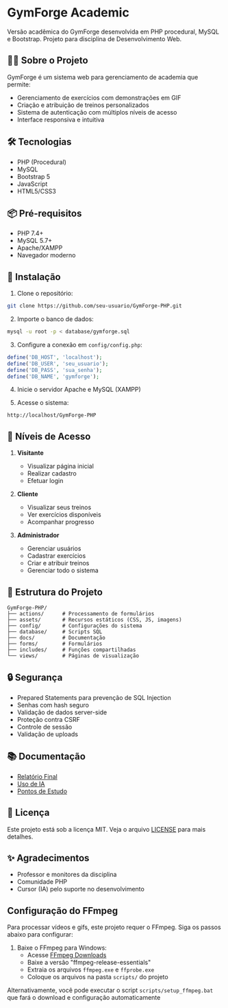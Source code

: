 # GymForge Academic

Versão acadêmica do GymForge desenvolvida em PHP procedural, MySQL e Bootstrap. Projeto para disciplina de Desenvolvimento Web.

## 🏋️‍♂️ Sobre o Projeto

GymForge é um sistema web para gerenciamento de academia que permite:
- Gerenciamento de exercícios com demonstrações em GIF
- Criação e atribuição de treinos personalizados
- Sistema de autenticação com múltiplos níveis de acesso
- Interface responsiva e intuitiva

## 🛠️ Tecnologias

- PHP (Procedural)
- MySQL
- Bootstrap 5
- JavaScript
- HTML5/CSS3

## 📦 Pré-requisitos

- PHP 7.4+
- MySQL 5.7+
- Apache/XAMPP
- Navegador moderno

## 🚀 Instalação

1. Clone o repositório:
```bash
git clone https://github.com/seu-usuario/GymForge-PHP.git
```

2. Importe o banco de dados:
```bash
mysql -u root -p < database/gymforge.sql
```

3. Configure a conexão em `config/config.php`:
```php
define('DB_HOST', 'localhost');
define('DB_USER', 'seu_usuario');
define('DB_PASS', 'sua_senha');
define('DB_NAME', 'gymforge');
```

4. Inicie o servidor Apache e MySQL (XAMPP)

5. Acesse o sistema:
```
http://localhost/GymForge-PHP
```

## 👥 Níveis de Acesso

1. **Visitante**
   - Visualizar página inicial
   - Realizar cadastro
   - Efetuar login

2. **Cliente**
   - Visualizar seus treinos
   - Ver exercícios disponíveis
   - Acompanhar progresso

3. **Administrador**
   - Gerenciar usuários
   - Cadastrar exercícios
   - Criar e atribuir treinos
   - Gerenciar todo o sistema

## 📁 Estrutura do Projeto

```
GymForge-PHP/
├── actions/      # Processamento de formulários
├── assets/       # Recursos estáticos (CSS, JS, imagens)
├── config/       # Configurações do sistema
├── database/     # Scripts SQL
├── docs/         # Documentação
├── forms/        # Formulários
├── includes/     # Funções compartilhadas
└── views/        # Páginas de visualização
```

## 🔒 Segurança

- Prepared Statements para prevenção de SQL Injection
- Senhas com hash seguro
- Validação de dados server-side
- Proteção contra CSRF
- Controle de sessão
- Validação de uploads

## 📚 Documentação

- [Relatório Final](docs/relatorio_final.md)
- [Uso de IA](docs/uso_ia.md)
- [Pontos de Estudo](docs/pontos_estudo.md)

## 📝 Licença

Este projeto está sob a licença MIT. Veja o arquivo [LICENSE](LICENSE) para mais detalhes.

## ✨ Agradecimentos

- Professor e monitores da disciplina
- Comunidade PHP
- Cursor (IA) pelo suporte no desenvolvimento

## Configuração do FFmpeg

Para processar vídeos e gifs, este projeto requer o FFmpeg. Siga os passos abaixo para configurar:

1. Baixe o FFmpeg para Windows:
   - Acesse [FFmpeg Downloads](https://www.gyan.dev/ffmpeg/builds/)
   - Baixe a versão "ffmpeg-release-essentials"
   - Extraia os arquivos `ffmpeg.exe` e `ffprobe.exe`
   - Coloque os arquivos na pasta `scripts/` do projeto

Alternativamente, você pode executar o script `scripts/setup_ffmpeg.bat` que fará o download e configuração automaticamente 